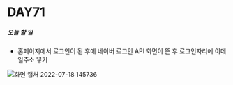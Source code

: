 # DAY71

##### 오늘 할 일
* 홈페이지에서 로그인이 된 후에 네이버 로그인 API 화면이 뜬 후 로그인자리에 이메일주소 넣기

![화면 캡처 2022-07-18 145736](https://user-images.githubusercontent.com/103159709/179452649-b173de1b-153f-46b9-a92b-225d21dc86ae.png)

